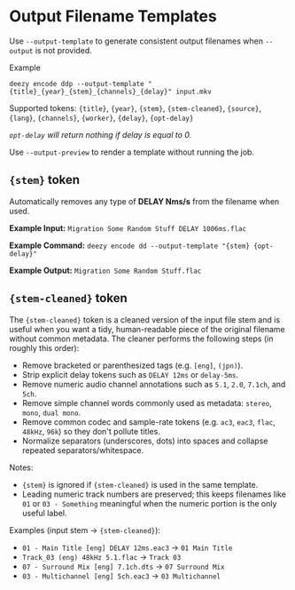 # Output Filename Templates

Use `--output-template` to generate consistent output filenames when `--output` is not provided.

Example

```
deezy encode ddp --output-template "{title}_{year}_{stem}_{channels}_{delay}" input.mkv
```

Supported tokens: `{title}`, `{year}`, `{stem}`, `{stem-cleaned}`, `{source}`, `{lang}`, `{channels}`, `{worker}`, `{delay}`, `{opt-delay}`

_`opt-delay` will return nothing if delay is equal to 0._

Use `--output-preview` to render a template without running the job.

## `{stem}` token

Automatically removes any type of **DELAY Nms/s** from the filename when used.

**Example Input:**
`Migration Some Random Stuff DELAY 1006ms.flac`

**Example Command:**
`deezy encode dd --output-template "{stem} {opt-delay}"`

**Example Output:**
`Migration Some Random Stuff.flac`

## `{stem-cleaned}` token

The `{stem-cleaned}` token is a cleaned version of the input file stem and is useful when you want a tidy, human-readable piece of the original filename without common metadata. The cleaner performs the following steps (in roughly this order):

- Remove bracketed or parenthesized tags (e.g. `[eng]`, `(jpn)`).
- Strip explicit delay tokens such as `DELAY 12ms` or `delay-5ms`.
- Remove numeric audio channel annotations such as `5.1`, `2.0`, `7.1ch`, and `5ch`.
- Remove simple channel words commonly used as metadata: `stereo`, `mono`, `dual mono`.
- Remove common codec and sample-rate tokens (e.g. `ac3`, `eac3`, `flac`, `48kHz`, `96k`) so they don't pollute titles.
- Normalize separators (underscores, dots) into spaces and collapse repeated separators/whitespace.

Notes:

- `{stem}` is ignored if `{stem-cleaned}` is used in the same template.
- Leading numeric track numbers are preserved; this keeps filenames like `01` or `03 - Something` meaningful when the numeric portion is the only useful label.

Examples (input stem -> `{stem-cleaned}`):

- `01 - Main Title [eng] DELAY 12ms.eac3` -> `01 Main Title`
- `Track_03 (eng) 48kHz 5.1.flac` -> `Track 03`
- `07 - Surround Mix [eng] 7.1ch.dts` -> `07 Surround Mix`
- `03 - Multichannel [eng] 5ch.eac3` -> `03 Multichannel`
